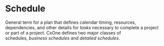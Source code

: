 # Schedule


General term for a plan that defines calendar timing, resources,
dependencies, and other details for *tasks* necessary to complete a
project or part of a project. CxOne defines two major classes of
schedules, *business schedules* and *detailed schedules*.

